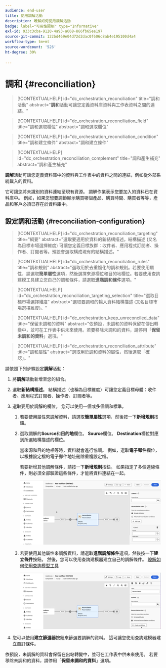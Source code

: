 ```yaml
---
audience: end-user
title: 使用調解活動
description: 瞭解如何使用調解活動
badge: label="可用性限制" type="Informative"
exl-id: 933c3cba-9120-4a93-a668-866fb65ee197
source-git-commit: 122bd469e04d72d2dac0f606c8ab4e195100d4a4
workflow-type: tm+mt
source-wordcount: '526'
ht-degree: 39%

---
```


# 調和 {#reconciliation}

>[!CONTEXTUALHELP]
>id="dc_orchestration_reconciliation"
>title="調和活動"
>abstract="**調和**&#x200B;活動可讓您定義資料庫資料與工作表資料之間的連結。"

>[!CONTEXTUALHELP]
>id="dc_orchestration_reconciliation_field"
>title="調和選取欄位"
>abstract="調和選取欄位"

>[!CONTEXTUALHELP]
>id="dc_orchestration_reconciliation_condition"
>title="調和建立條件"
>abstract="調和建立條件"

>[!CONTEXTUALHELP]
>id="dc_orchestration_reconciliation_complement"
>title="調和產生補充"
>abstract="調和產生補充"

**調解**&#x200B;活動可讓您定義資料庫中的資料與工作表中的資料之間的連結，例如從外部系統載入的資料。

<!--For example, the **Reconciliation** activity can be placed after a **Load file** activity to import non-standard data into the database. In this case, the **Reconciliation** activity lets you define the link between the data in the Adobe Campaign database and the data in the work table.-->

它可讓您將未識別的資料連結至現有資源。 調解作業表示您要加入的資料已在資料庫中。 例如，如果您想要調節顯示購買哪個產品、購買時間、購買者等等，產品和客戶必須已存在於資料庫中。

## 設定調和活動 {#reconciliation-configuration}

>[!CONTEXTUALHELP]
>id="dc_orchestration_reconciliation_targeting"
>title="綱要"
>abstract="選取要適用於資料的新結構描述。結構描述 (又名為目標市場選擇維度) 可讓您定義目標族群：收件者、應用程式訂閱者、操作者、訂閱者等。預設會選取構成現有的結構描述。"

>[!CONTEXTUALHELP]
>id="dc_orchestration_reconciliation_rules"
>title="調和規則"
>abstract="選取用於去重複化的調和規則。若要使用屬性，請選取&#x200B;**簡單屬性**&#x200B;選項，然後選擇來源欄位和目的地欄位。若要使用查詢建模工具建立您自己的調和條件，請選取&#x200B;**進階調和條件**&#x200B;選項。"

>[!CONTEXTUALHELP]
>id="dc_orchestration_reconciliation_targeting_selection"
>title="選取目標市場選擇維度"
>abstract="選取要調和的輸入資料結構描述 (又名目標市場選擇維度)。"

>[!CONTEXTUALHELP]
>id="dc_orchestration_keep_unreconciled_data"
>title="保留未調和的資料"
>abstract="依預設，未調和的資料保留在傳出轉變中，並可在工作表中供未來使用。若要移除未調和的資料，請停用「**保留未調和的資料**」選項。"

>[!CONTEXTUALHELP]
>id="dc_orchestration_reconciliation_attribute"
>title="調和屬性"
>abstract="選取用於調和資料的屬性，然後選取「確認」。"

請依照下列步驟設定&#x200B;**調解**&#x200B;活動：

1. 將&#x200B;**調解**&#x200B;活動新增至您的組合。

1. 選取&#x200B;**新結構描述**。 結構描述（也稱為目標維度）可讓您定義目標母體：收件者、應用程式訂閱者、操作者、訂閱者等。

1. 選取要用於調解的欄位。 您可以使用一個或多個調和標準。

   1. 若要使用屬性來調解資料，請選取&#x200B;**簡單屬性**&#x200B;選項，然後按一下&#x200B;**新增規則**&#x200B;按鈕。
   1. 選取調解的&#x200B;**Source**&#x200B;和&#x200B;**目的地**&#x200B;欄位。 **Source**&#x200B;欄位。 **Destination**&#x200B;欄位對應到所選結構描述的欄位。

      當來源和目的地相等時，資料就會進行協調。 例如，選取&#x200B;**電子郵件**&#x200B;欄位，以根據設定檔的電子郵件地址刪除重複設定檔。

      若要新增其他調解條件，請按一下&#x200B;**新增規則**&#x200B;按鈕。 如果指定了多個連線條件，則必須全部驗證這些條件，才能將資料連結在一起。

      ![](../assets/reconciliation-rules.png)

   1. 若要使用其他屬性來調解資料，請選取&#x200B;**進階調解條件**&#x200B;選項，然後按一下&#x200B;**建立條件**&#x200B;按鈕。 然後，您可以使用查詢建模器建立自己的調解條件。 [瞭解如何使用查詢模型工具](../../query/query-modeler-overview.md)

      ![](../assets/reconciliation-advanced.png)

1. 您可以使用&#x200B;**建立篩選器**&#x200B;按鈕來篩選要調解的資料。 這可讓您使用查詢建模器建立自訂條件。

依預設，未調解的資料會保留在出站轉變中，並可在工作表中供未來使用。 若要移除未調和的資料，請停用「**保留未調和的資料**」選項。

<!--
## Example {#reconciliation-example}

The following example demonstrates a workflow that creates an audience of profiles directly from an imported file containing new clients. It is made up of the following activities:

The workflow is designed as follows:

![](../assets/workflow-reconciliation-sample-1.0.png)

 
It is built with the following activities:

* A [Load file](load-file.md) activity uploads a file containing profiles data that were extracted from an external tool.

    For example:

    ```
    lastname;firstname;email;birthdate;
    JACKMAN;Megan;megan.jackman@testmail.com;07/08/1975;
    PHILLIPS;Edward;phillips@testmail.com;09/03/1986;
    WEAVER;Justin;justin_w@testmail.com;11/15/1990;
    MARTIN;Babe;babeth_martin@testmail.net;11/25/1964;
    REESE;Richard;rreese@testmail.com;02/08/1987;
    ```

* A **Reconciliation** activity which identifies the incoming data as profiles, by using the **email** and **Date of birth** fields as reconciliation criteria.

    ![](../assets/workflow-reconciliation-sample-1.1.png)

* A [Save audience](save-audience.md) activity to create a new audience based on these updates. You can also replace the **Save audience** activity by an **End** activity if no specific audience needs to be created or updated. Recipient profiles are updated in any case when you run the workflow.


## Compatibility {#reconciliation-compat}

The **Reconciliation** activity does not exist in the Client console. All **Enrichments** activities created in the Client console with the reconciliation options enabled are displayed as **Reconciliation** activities in Campaign Web user interface.
-->
